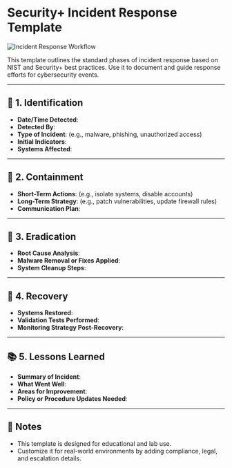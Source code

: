 # Security+ Incident Response Template

![Incident Response Workflow](https://copilot.microsoft.com/th/id/BCO.753969b9-79ed-4696-9406-420a178f4319.png)

This template outlines the standard phases of incident response based on NIST and Security+ best practices. Use it to document and guide response efforts for cybersecurity events.

---

## 🧭 1. Identification

- **Date/Time Detected**:  
- **Detected By**:  
- **Type of Incident**: (e.g., malware, phishing, unauthorized access)  
- **Initial Indicators**:  
- **Systems Affected**:  

---

## 🚧 2. Containment

- **Short-Term Actions**: (e.g., isolate systems, disable accounts)  
- **Long-Term Strategy**: (e.g., patch vulnerabilities, update firewall rules)  
- **Communication Plan**:  

---

## 🧹 3. Eradication

- **Root Cause Analysis**:  
- **Malware Removal or Fixes Applied**:  
- **System Cleanup Steps**:  

---

## 🔁 4. Recovery

- **Systems Restored**:  
- **Validation Tests Performed**:  
- **Monitoring Strategy Post-Recovery**:  

---

## 📚 5. Lessons Learned

- **Summary of Incident**:  
- **What Went Well**:  
- **Areas for Improvement**:  
- **Policy or Procedure Updates Needed**:  

---

## 📌 Notes

- This template is designed for educational and lab use.
- Customize it for real-world environments by adding compliance, legal, and escalation details.


